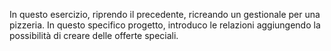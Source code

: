 In questo esercizio, riprendo il precedente, ricreando un gestionale per una pizzeria. In questo specifico progetto, introduco le relazioni aggiungendo la possibilità di creare delle offerte speciali.
